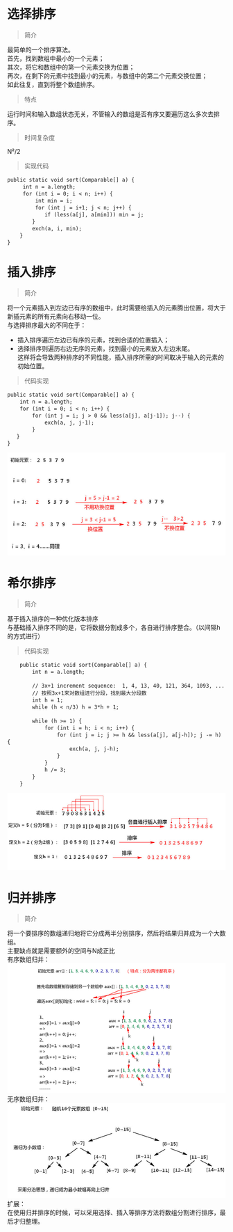 # 选择排序
>简介  

最简单的一个排序算法。  
首先，找到数组中最小的一个元素；  
其次，将它和数组中的第一个元素交换为位置；  
再次，在剩下的元素中找到最小的元素，与数组中的第二个元素交换位置；  
如此往复，直到将整个数组排序。

> 特点   

运行时间和输入数组状态无关，不管输入的数组是否有序又要遍历这么多次去排序。  

> 时间复杂度  

N²/2

> 实现代码

```
public static void sort(Comparable[] a) {
     int n = a.length;
     for (int i = 0; i < n; i++) {
         int min = i;
         for (int j = i+1; j < n; j++) {
            if (less(a[j], a[min])) min = j;
        }
        exch(a, i, min);
    }
}
```

# 插入排序  
> 简介  

将一个元素插入到左边已有序的数组中，此时需要给插入的元素腾出位置，将大于新插元素的所有元素向右移动一位。  
与选择排序最大的不同在于：   
* 插入排序遍历左边已有序的元素，找到合适的位置插入；
* 选择排序则遍历右边无序的元素，找到最小的元素放入左边末尾。  
这样将会导致两种排序的不同性能，插入排序所需的时间取决于输入的元素的初始位置。   

> 代码实现

```
public static void sort(Comparable[] a) {
	int n = a.length;
	for (int i = 0; i < n; i++) {
    	for (int j = i; j > 0 && less(a[j], a[j-1]); j--) {
       		exch(a, j, j-1);
       	}
   }
}
```
![image](https://raw.githubusercontent.com/suifeng412/CodeLib/master/algorithm/public/2018-10-03_112340.jpg)


# 希尔排序
> 简介

基于插入排序的一种优化版本排序  
与基础插入排序不同的是，它将数据分割成多个，各自进行排序整合。（以间隔h的方式进行）    

> 代码实现

```
	public static void sort(Comparable[] a) {
        int n = a.length;

        // 3x+1 increment sequence:  1, 4, 13, 40, 121, 364, 1093, ... 
        // 按照3x+1来对数组进行分段，找到最大分段数
        int h = 1;
        while (h < n/3) h = 3*h + 1; 

        while (h >= 1) {
            for (int i = h; i < n; i++) {
                for (int j = i; j >= h && less(a[j], a[j-h]); j -= h) {
                    exch(a, j, j-h);
                }
            }
            h /= 3;
        }
    }
```

![image](https://raw.githubusercontent.com/suifeng412/CodeLib/master/algorithm/public/2018-10-04_163048.jpg)


# 归并排序
> 简介

将一个要排序的数组递归地将它分成两半分别排序，然后将结果归并成为一个大数组。  
主要缺点就是需要额外的空间与N成正比    
有序数组归并：   
![image](https://raw.githubusercontent.com/suifeng412/CodeLib/master/algorithm/public/2018-11-04_171725.jpg)
无序数组归并：  
![image](https://raw.githubusercontent.com/suifeng412/CodeLib/master/algorithm/public/2018-10-05_162422.jpg)  
扩展：  
在使用归并排序的时候，可以采用选择、插入等排序方法将数组分割进行排序，最后才归整理。

















